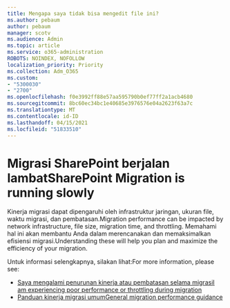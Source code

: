```yaml
---
title: Mengapa saya tidak bisa mengedit file ini?
ms.author: pebaum
author: pebaum
manager: scotv
ms.audience: Admin
ms.topic: article
ms.service: o365-administration
ROBOTS: NOINDEX, NOFOLLOW
localization_priority: Priority
ms.collection: Adm_O365
ms.custom:
- "5300030"
- "2700"
ms.openlocfilehash: f0e3992ff88e57aa595790b0ef77ff2a1acb4680
ms.sourcegitcommit: 8bc60ec34bc1e40685e3976576e04a2623f63a7c
ms.translationtype: MT
ms.contentlocale: id-ID
ms.lasthandoff: 04/15/2021
ms.locfileid: "51833510"
---
```

# <a name="sharepoint-migration-is-running-slowly"></a><span data-ttu-id="a0ef7-102">Migrasi SharePoint berjalan lambat</span><span class="sxs-lookup"><span data-stu-id="a0ef7-102">SharePoint Migration is running slowly</span></span>

<span data-ttu-id="a0ef7-103">Kinerja migrasi dapat dipengaruhi oleh infrastruktur jaringan, ukuran file, waktu migrasi, dan pembatasan.</span><span class="sxs-lookup"><span data-stu-id="a0ef7-103">Migration performance can be impacted by network infrastructure, file size, migration time, and throttling.</span></span> <span data-ttu-id="a0ef7-104">Memahami hal ini akan membantu Anda dalam merencanakan dan memaksimalkan efisiensi migrasi.</span><span class="sxs-lookup"><span data-stu-id="a0ef7-104">Understanding these will help you plan and maximize the efficiency of your migration.</span></span>

<span data-ttu-id="a0ef7-105">Untuk informasi selengkapnya, silakan lihat:</span><span class="sxs-lookup"><span data-stu-id="a0ef7-105">For more information, please see:</span></span>

- [<span data-ttu-id="a0ef7-106">Saya mengalami penurunan kinerja atau pembatasan selama migrasi</span><span class="sxs-lookup"><span data-stu-id="a0ef7-106">I am experiencing poor performance or throttling during migration</span></span>](https://docs.microsoft.com/sharepointmigration/sharepoint-online-and-onedrive-migration-speed#faq-and-troubleshooting)
- [<span data-ttu-id="a0ef7-107">Panduan kinerja migrasi umum</span><span class="sxs-lookup"><span data-stu-id="a0ef7-107">General migration performance guidance</span></span>](https://docs.microsoft.com/sharepointmigration/sharepoint-online-and-onedrive-migration-speed)
